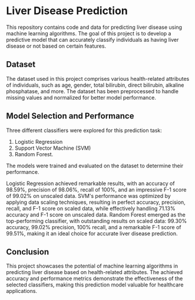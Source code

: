 
# Liver Disease Prediction
This repository contains code and data for predicting liver disease using machine learning algorithms. The goal of this project is to develop a predictive model that can accurately classify individuals as having liver disease or not based on certain features.

## Dataset
The dataset used in this project comprises various health-related attributes of individuals, such as age, gender, total bilirubin, direct bilirubin, alkaline phosphatase, and more. The dataset has been preprocessed to handle missing values and normalized for better model performance.

## Model Selection and Performance
Three different classifiers were explored for this prediction task: 
1. Logistic Regression
2. Support Vector Machine (SVM)
3. Random Forest.

The models were trained and evaluated on the dataset to determine their performance.

Logistic Regression achieved remarkable results, with an accuracy of 98.59%, precision of 98.06%, recall of 100%, and an impressive F-1 score of 99.02% on unscaled data.
SVM's performance was optimized by applying data scaling techniques, resulting in perfect accuracy, precision, recall, and F-1 score on scaled data, while effectively handling 71.13% accuracy and F-1 score on unscaled data.
Random Forest emerged as the top-performing classifier, with outstanding results on scaled data: 99.30% accuracy, 99.02% precision, 100% recall, and a remarkable F-1 score of 99.51%, making it an ideal choice for accurate liver disease prediction.

## Conclusion
This project showcases the potential of machine learning algorithms in predicting liver disease based on health-related attributes. The achieved accuracy and performance metrics demonstrate the effectiveness of the selected classifiers, making this prediction model valuable for healthcare applications.
